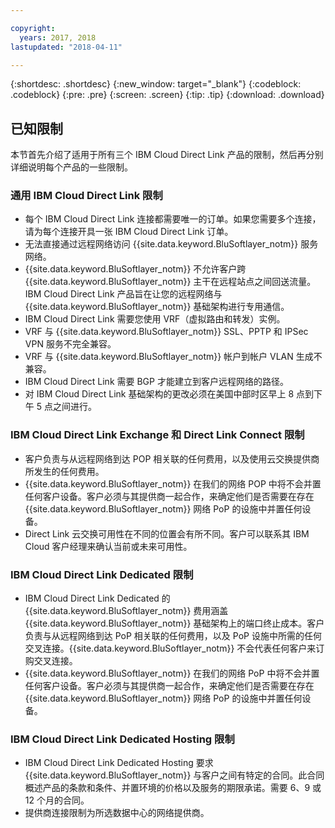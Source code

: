 ```yaml
---

copyright:
  years: 2017, 2018
lastupdated: "2018-04-11"

---
```


{:shortdesc: .shortdesc}
{:new_window: target="_blank"}
{:codeblock: .codeblock}
{:pre: .pre}
{:screen: .screen}
{:tip: .tip}
{:download: .download}

## 已知限制
本节首先介绍了适用于所有三个 IBM Cloud Direct Link 产品的限制，然后再分别详细说明每个产品的一些限制。

### 通用 IBM Cloud Direct Link 限制
 * 每个 IBM Cloud Direct Link 连接都需要唯一的订单。如果您需要多个连接，请为每个连接开具一张 IBM Cloud Direct Link 订单。
 * 无法直接通过远程网络访问 {{site.data.keyword.BluSoftlayer_notm}} 服务网络。
 * {{site.data.keyword.BluSoftlayer_notm}} 不允许客户跨 {{site.data.keyword.BluSoftlayer_notm}} 主干在远程站点之间回送流量。IBM Cloud Direct Link 产品旨在让您的远程网络与 {{site.data.keyword.BluSoftlayer_notm}} 基础架构进行专用通信。
 * IBM Cloud Direct Link 需要您使用 VRF（虚拟路由和转发）实例。
 * VRF 与 {{site.data.keyword.BluSoftlayer_notm}} SSL、PPTP 和 IPSec VPN 服务不完全兼容。
 * VRF 与 {{site.data.keyword.BluSoftlayer_notm}} 帐户到帐户 VLAN 生成不兼容。
 * IBM Cloud Direct Link 需要 BGP 才能建立到客户远程网络的路径。
 * 对 IBM Cloud Direct Link 基础架构的更改必须在美国中部时区早上 8 点到下午 5 点之间进行。
 
### IBM Cloud Direct Link Exchange 和 Direct Link Connect 限制
 * 客户负责与从远程网络到达 POP 相关联的任何费用，以及使用云交换提供商所发生的任何费用。
 * {{site.data.keyword.BluSoftlayer_notm}} 在我们的网络 POP 中将不会并置任何客户设备。客户必须与其提供商一起合作，来确定他们是否需要在存在 {{site.data.keyword.BluSoftlayer_notm}} 网络 PoP 的设施中并置任何设备。
 * Direct Link 云交换可用性在不同的位置会有所不同。客户可以联系其 IBM Cloud 客户经理来确认当前或未来可用性。
 
### IBM Cloud Direct Link Dedicated 限制
 * IBM Cloud Direct Link Dedicated 的 {{site.data.keyword.BluSoftlayer_notm}} 费用涵盖 {{site.data.keyword.BluSoftlayer_notm}} 基础架构上的端口终止成本。客户负责与从远程网络到达 PoP 相关联的任何费用，以及 PoP 设施中所需的任何交叉连接。{{site.data.keyword.BluSoftlayer_notm}} 不会代表任何客户来订购交叉连接。
 * {{site.data.keyword.BluSoftlayer_notm}} 在我们的网络 PoP 中将不会并置任何客户设备。客户必须与其提供商一起合作，来确定他们是否需要在存在 {{site.data.keyword.BluSoftlayer_notm}} 网络 PoP 的设施中并置任何设备。

### IBM Cloud Direct Link Dedicated Hosting 限制
 * IBM Cloud Direct Link Dedicated Hosting 要求 {{site.data.keyword.BluSoftlayer_notm}} 与客户之间有特定的合同。此合同概述产品的条款和条件、并置环境的价格以及服务的期限承诺。需要 6、9 或 12 个月的合同。
 * 提供商连接限制为所选数据中心的网络提供商。
